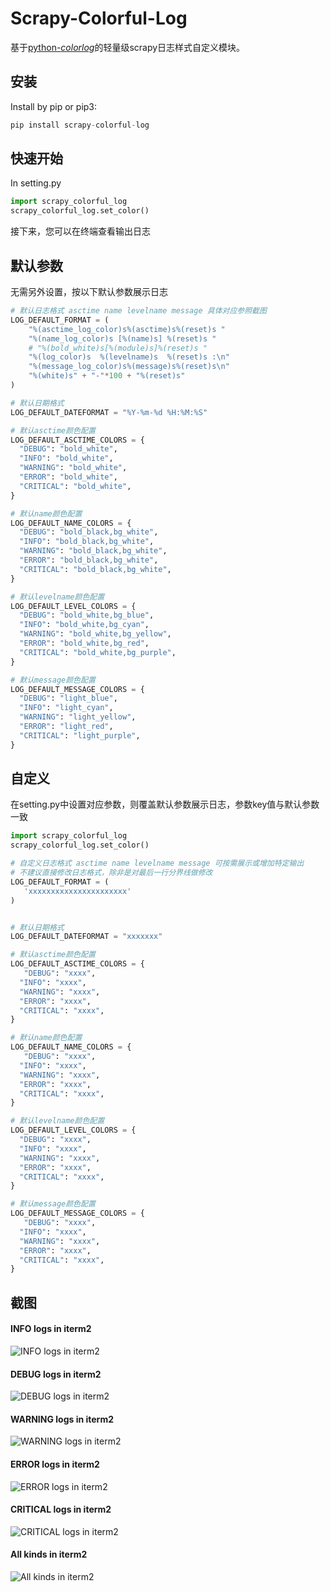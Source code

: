 # Scrapy-Colorful-Log

基于[python-*colorlog*](https://github.com/borntyping/python-colorlog)的轻量级scrapy日志样式自定义模块。

## 安装

Install by pip or pip3:

```python
pip install scrapy-colorful-log
```



## 快速开始

In setting.py

```python
import scrapy_colorful_log
scrapy_colorful_log.set_color()
```

接下来，您可以在终端查看输出日志



##	默认参数

无需另外设置，按以下默认参数展示日志

```python
# 默认日志格式 asctime name levelname message 具体对应参照截图
LOG_DEFAULT_FORMAT = (
    "%(asctime_log_color)s%(asctime)s%(reset)s "
    "%(name_log_color)s [%(name)s] %(reset)s "
    # "%(bold_white)s[%(module)s]%(reset)s "
    "%(log_color)s  %(levelname)s  %(reset)s :\n"
    "%(message_log_color)s%(message)s%(reset)s\n"
    "%(white)s" + "-"*100 + "%(reset)s"
)

# 默认日期格式
LOG_DEFAULT_DATEFORMAT = "%Y-%m-%d %H:%M:%S"

# 默认asctime颜色配置
LOG_DEFAULT_ASCTIME_COLORS = {
  "DEBUG": "bold_white",
  "INFO": "bold_white",
  "WARNING": "bold_white",
  "ERROR": "bold_white",
  "CRITICAL": "bold_white",
}

# 默认name颜色配置
LOG_DEFAULT_NAME_COLORS = {
  "DEBUG": "bold_black,bg_white",
  "INFO": "bold_black,bg_white",
  "WARNING": "bold_black,bg_white",
  "ERROR": "bold_black,bg_white",
  "CRITICAL": "bold_black,bg_white",
}

# 默认levelname颜色配置
LOG_DEFAULT_LEVEL_COLORS = {
  "DEBUG": "bold_white,bg_blue",
  "INFO": "bold_white,bg_cyan",
  "WARNING": "bold_white,bg_yellow",
  "ERROR": "bold_white,bg_red",
  "CRITICAL": "bold_white,bg_purple",
}

# 默认message颜色配置
LOG_DEFAULT_MESSAGE_COLORS = {
  "DEBUG": "light_blue",
  "INFO": "light_cyan",
  "WARNING": "light_yellow",
  "ERROR": "light_red",
  "CRITICAL": "light_purple",
}

```



## 自定义

在setting.py中设置对应参数，则覆盖默认参数展示日志，参数key值与默认参数一致

```python
import scrapy_colorful_log
scrapy_colorful_log.set_color()

# 自定义日志格式 asctime name levelname message 可按需展示或增加特定输出
# 不建议直接修改日志格式，除非是对最后一行分界线做修改 
LOG_DEFAULT_FORMAT = (
   'xxxxxxxxxxxxxxxxxxxxxx'
)


# 默认日期格式
LOG_DEFAULT_DATEFORMAT = "xxxxxxx"

# 默认asctime颜色配置
LOG_DEFAULT_ASCTIME_COLORS = {
   "DEBUG": "xxxx",
  "INFO": "xxxx",
  "WARNING": "xxxx",
  "ERROR": "xxxx",
  "CRITICAL": "xxxx",
}

# 默认name颜色配置
LOG_DEFAULT_NAME_COLORS = {
   "DEBUG": "xxxx",
  "INFO": "xxxx",
  "WARNING": "xxxx",
  "ERROR": "xxxx",
  "CRITICAL": "xxxx",
}

# 默认levelname颜色配置
LOG_DEFAULT_LEVEL_COLORS = {
  "DEBUG": "xxxx",
  "INFO": "xxxx",
  "WARNING": "xxxx",
  "ERROR": "xxxx",
  "CRITICAL": "xxxx",
}

# 默认message颜色配置
LOG_DEFAULT_MESSAGE_COLORS = {
   "DEBUG": "xxxx",
  "INFO": "xxxx",
  "WARNING": "xxxx",
  "ERROR": "xxxx",
  "CRITICAL": "xxxx",
}

```



## 截图

#### INFO logs in iterm2

![INFO logs in iterm2](https://github.com/Manjusaka-N/images/blob/master/202507241636/info-log.jpg?raw=true)

#### DEBUG logs in iterm2

![DEBUG logs in iterm2](https://github.com/Manjusaka-N/images/blob/master/202507241636/debug-log.jpg?raw=true)

#### WARNING logs in iterm2

![WARNING logs in iterm2](https://github.com/Manjusaka-N/images/blob/master/202507241636/warning-log.jpg?raw=true)

#### ERROR logs in iterm2

![ERROR logs in iterm2](https://github.com/Manjusaka-N/images/blob/master/202507241636/error-log.jpg?raw=true)

#### CRITICAL logs in iterm2

![CRITICAL logs in iterm2](https://github.com/Manjusaka-N/images/blob/master/202507241636/critical-log.jpg?raw=true)

#### All kinds in iterm2

![All kinds in iterm2](https://github.com/Manjusaka-N/images/blob/master/202507241636/all-kind-logs.jpg?raw=true)
